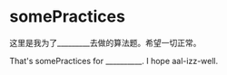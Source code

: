 # somePractices
这里是我为了_________去做的算法题。希望一切正常。

That's somePractices for __________. I hope aal-izz-well.
